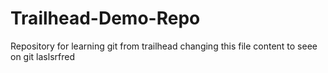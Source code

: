 # Trailhead-Demo-Repo
Repository for learning git from trailhead
changing this file content to seee on git
laslsrfred
